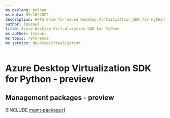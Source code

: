 ```yaml
---
ms.devlang: python
ms.data: 09/16/2022
description: Reference for Azure Desktop Virtualization SDK for Python
author: lmazuel
title: Azure Desktop Virtualization SDK for Python
ms.author: lmazuel
ms.topic: reference
ms.service: desktopvirtualization
---
```

# Azure Desktop Virtualization SDK for Python - preview

## Management packages - preview
[!INCLUDE [mgmt-packages](desktop-virtualization-mgmt-index.md)]